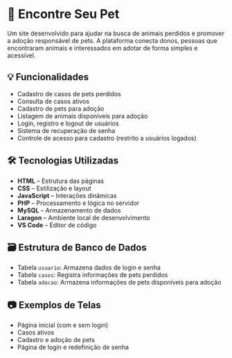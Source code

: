 # 🐾 Encontre Seu Pet

Um site desenvolvido para ajudar na busca de animais perdidos e promover a adoção responsável de pets. A plataforma conecta donos, pessoas que encontraram animais e interessados em adotar de forma simples e acessível.

## 💡 Funcionalidades

- Cadastro de casos de pets perdidos
- Consulta de casos ativos
- Cadastro de pets para adoção
- Listagem de animais disponíveis para adoção
- Login, registro e logout de usuários
- Sistema de recuperação de senha
- Controle de acesso para cadastro (restrito a usuários logados)

## 🛠 Tecnologias Utilizadas

- **HTML** – Estrutura das páginas
- **CSS** – Estilização e layout
- **JavaScript** – Interações dinâmicas
- **PHP** – Processamento e lógica no servidor
- **MySQL** – Armazenamento de dados
- **Laragon** – Ambiente local de desenvolvimento
- **VS Code** – Editor de código

## 🗃 Estrutura de Banco de Dados

- Tabela `usuario`: Armazena dados de login e senha
- Tabela `casos`: Registra informações de pets perdidos
- Tabela `adocao`: Armazena informações de pets disponíveis para adoção

## 📷 Exemplos de Telas

- Página inicial (com e sem login)
- Casos ativos
- Cadastro e adoção de pets
- Página de login e redefinição de senha


